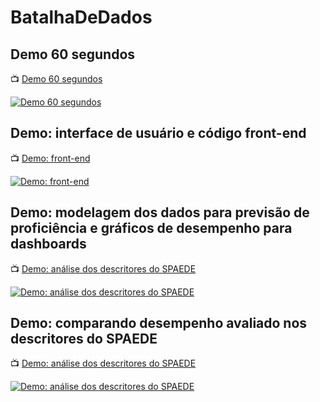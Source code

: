 # BatalhaDeDados


## Demo 60 segundos

:tv: [Demo 60 segundos](https://youtu.be/qccktAWBroM)

[![Demo 60 segundos](http://img.youtube.com/vi/qccktAWBroM/0.jpg)](https://youtu.be/qccktAWBroM "Demo 60 segundos")

## Demo: interface de usuário e código front-end

:tv: [Demo: front-end](https://youtu.be/EQ2qZm6TrNA)

[![Demo: front-end](http://img.youtube.com/vi/EQ2qZm6TrNA/0.jpg)](https://youtu.be/EQ2qZm6TrNA "Demo: front-end")



## Demo: modelagem dos dados para previsão de proficiência e gráficos de desempenho para dashboards

:tv: [Demo: análise dos descritores do SPAEDE](https://youtu.be/NugsZIxKQ20)

[![Demo: análise dos descritores do SPAEDE](http://img.youtube.com/vi/NugsZIxKQ20/0.jpg)](https://youtu.be/NugsZIxKQ20 "Demo: análise dos descritores do SPAEDE")


## Demo: comparando desempenho avaliado nos descritores do SPAEDE

:tv: [Demo: análise dos descritores do SPAEDE](https://youtu.be/fW2e8S7Xx8E)

[![Demo: análise dos descritores do SPAEDE](http://img.youtube.com/vi/fW2e8S7Xx8E/0.jpg)](https://youtu.be/fW2e8S7Xx8E "Demo: análise dos descritores do SPAEDE")
